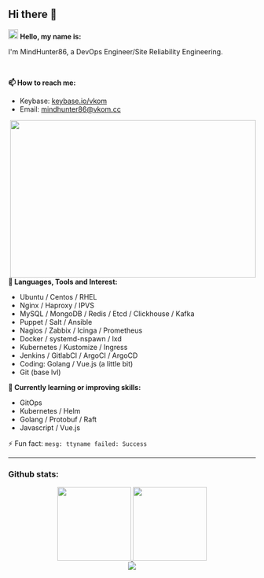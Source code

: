 ## Hi there 👋

<img height="20px" src="https://github.githubassets.com/images/icons/emoji/shipit.png" /> **Hello, my name is:**

I'm MindHunter86, a DevOps Engineer/Site Reliability Engineering.

<br/>

**📫 How to reach me:**
- Keybase: [keybase.io/vkom](https://keybase.io/vkom)
- Email: mindhunter86@vkom.cc

<div>
    <a href="https://github.com/MindHunter86">
        <img align="right" alt="" src="https://user-images.githubusercontent.com/8397729/193975159-617a8082-1443-4e39-9791-be549059ca97.gif" width="500" height="320" />
    </a>
</div>

**🔭 Languages, Tools and Interest:**
- Ubuntu / Centos / RHEL
- Nginx / Haproxy / IPVS
- MySQL / MongoDB / Redis / Etcd / Clickhouse / Kafka
- Puppet / Salt / Ansible
- Nagios / Zabbix / Icinga / Prometheus
- Docker / systemd-nspawn / lxd
- Kubernetes / Kustomize / Ingress
- Jenkins / GitlabCI / ArgoCI / ArgoCD
- Coding: Golang / Vue.js (a little bit)
- Git (base lvl)

**🌱 Currently learning or improving skills:**
- GitOps
- Kubernetes / Helm
- Golang / Protobuf / Raft
- Javascript / Vue.js

⚡ Fun fact: `mesg: ttyname failed: Success`

---

### Github stats:

<div align="center">
    <a href="https://github.com/MindHunter86">
        <img height="150px" src="https://github-readme-stats.vkom.cc/api?username=MindHunter86&show_icons=true&theme=radical&include_all_commits=true&count_private=true&exclude_repo=github-readme-stats" />
        <img height="150px" src="https://github-readme-stats.vkom.cc/api/top-langs/?username=MindHunter86&layout=compact&langs_count=7&exclude_repo=shurzgbets-web,joyskins-web,shurzgbets-bot,joyskins-node,github-readme-stats,csgf-backend&theme=radical" />
    </a>
</div>
<div align="center">
    <a href="https://github.com/MindHunter86">
        <img src="https://github-profile-trophy.vercel.app/?username=MindHunter86&theme=radical&no-frame=true&margin-w=30&margin-h=20" />
    </a>
</div>

<!--
**MindHunter86/Mindhunter86** is a ✨ _special_ ✨ repository because its `README.md` (this file) appears on your GitHub profile.

Here are some ideas to get you started:

- 🔭 I’m currently working on ...
- 🌱 I’m currently learning ...
- 👯 I’m looking to collaborate on ...
- 🤔 I’m looking for help with ...
- 💬 Ask me about ...
- 📫 How to reach me: ...
- 😄 Pronouns: ...
- ⚡ Fun fact: ...
-->
